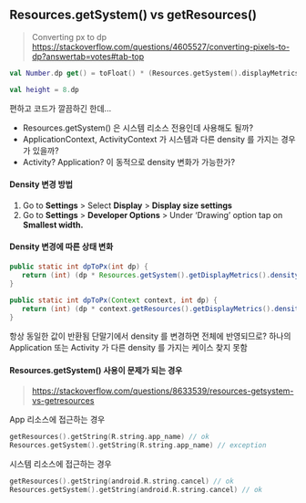 

## Resources.getSystem() vs getResources()

  
> Converting px to dp
> https://stackoverflow.com/questions/4605527/converting-pixels-to-dp?answertab=votes#tab-top
  
  
```kotlin
val Number.dp get() = toFloat() * (Resources.getSystem().displayMetrics.densityDpi.toFloat() /  DisplayMetrics.DENSITY_DEFAULT)

val height = 8.dp
```
편하고 코드가 깔끔하긴 한데... 
  
- Resources.getSystem() 은 시스템 리소스 전용인데 사용해도 될까?
- ApplicationContext, ActivityContext 가 시스템과 다른 density 를 가지는 경우가 있을까?
- Activity? Application? 이 동적으로 density 변화가 가능한가?
  
  
#### Density 변경 방법
  
1. Go to **Settings** > Select **Display** > **Display size settings**
2. Go to **Settings** > **Developer Options** > Under ‘Drawing’ option tap on **Smallest width.**
  
#### Density 변경에 따른 상태 변화
  
```java
public static int dpToPx(int dp) {  
   return (int) (dp * Resources.getSystem().getDisplayMetrics().density);  
}  
  
public static int dpToPx(Context context, int dp) {  
   return (int) (dp * context.getResources().getDisplayMetrics().density);  
}
```
항상 동일한 값이 반환됨
단말기에서 density 를 변경하면 전체에 반영되므로?
하나의 Application 또는 Activity 가 다른 density 를 가지는 케이스 찾지 못함
  
####   
    
#### Resources.getSystem() 사용이 문제가 되는 경우
> https://stackoverflow.com/questions/8633539/resources-getsystem-vs-getresources
  
App  리소스에 접근하는 경우
```kotlin
getResources().getString(R.string.app_name) // ok
Resources.getSystem().getString(R.string.app_name) // exception
```
  
시스템 리소스에 접근하는 경우
```kotlin
getResources().getString(android.R.string.cancel) // ok
Resources.getSystem().getString(android.R.string.cancel) // ok
```

<!--stackedit_data:
eyJoaXN0b3J5IjpbLTE3MTg3Mzc2NzgsLTEwMTgwMDU2MTAsLT
E2OTA4NzAxNjAsLTIxMjM3ODEwMDIsNTQ5NTY3NDM0LDUxNzQ5
NDk4Miw3MjA5MzM3ODldfQ==
-->